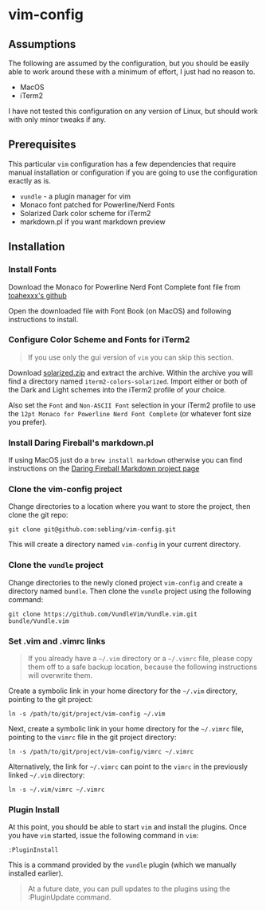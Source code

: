 # vim-config

## Assumptions

The following are assumed by the configuration, but you should be easily able
to work around these with a minimum of effort, I just had no reason to.

* MacOS
* iTerm2

I have not tested this configuration on any version of Linux, but should work
with only minor tweaks if any.

## Prerequisites

This particular `vim` configuration has a few dependencies that require manual
installation or configuration if you are going to use the configuration exactly
as is.

* `vundle` - a plugin manager for vim
* Monaco font patched for Powerline/Nerd Fonts
* Solarized Dark color scheme for iTerm2
* markdown.pl if you want markdown preview

## Installation

### Install Fonts

Download the Monaco for Powerline Nerd Font Complete font file from
[toahexxx's github](https://raw.githubusercontent.com/taohexxx/fonts/master/no_ligatures/Monaco%20for%20Powerline%20Nerd%20Font%20Complete.otf)

Open the downloaded file with Font Book (on MacOS) and following instructions to install.

### Configure Color Scheme and Fonts for iTerm2

> If you use only the gui version of `vim` you can skip this section.

Download [solarized.zip](http://ethanschoonover.com/solarized/files/solarized.zip)
and extract the archive. Within the archive you will find a directory named
`iterm2-colors-solarized`. Import either or both of the Dark and Light schemes
into the iTerm2 profile of your choice.

Also set the `Font` and `Non-ASCII Font` selection in your iTerm2 profile
to use the `12pt Monaco for Powerline Nerd Font Complete` (or whatever font
size you prefer).

### Install Daring Fireball's markdown.pl

If using MacOS just do a `brew install markdown` otherwise you can find
instructions on the [Daring Fireball Markdown project page](https://daringfireball.net/projects/markdown/)

### Clone the vim-config project

Change directories to a location where you want to store the project, then
clone the git repo:

    git clone git@github.com:sebling/vim-config.git

This will create a directory named `vim-config` in your current directory.

### Clone the `vundle` project

Change directories to the newly cloned project `vim-config` and create
a directory named `bundle`. Then clone the `vundle` project using the following
command:

    git clone https://github.com/VundleVim/Vundle.vim.git bundle/Vundle.vim

### Set .vim and .vimrc links

> If you already have a `~/.vim` directory or a `~/.vimrc` file, please copy
them off to a safe backup location, because the following instructions will
overwrite them.

Create a symbolic link in your home directory for the `~/.vim` directory,
pointing to the git project:

    ln -s /path/to/git/project/vim-config ~/.vim

Next, create a symbolic link in your home directory for the `~/.vimrc` file,
pointing to the `vimrc` file in the git project directory:

    ln -s /path/to/git/project/vim-config/vimrc ~/.vimrc

Alternatively, the link for `~/.vimrc` can point to the `vimrc` in the
previously linked `~/.vim` directory:

    ln -s ~/.vim/vimrc ~/.vimrc

### Plugin Install

At this point, you should be able to start `vim` and install the plugins.
Once you have `vim` started, issue the following command in `vim`:

    :PluginInstall

This is a command provided by the `vundle` plugin (which we manually installed
earlier). 

> At a future date, you can pull updates to the plugins using the :PluginUpdate
command.

